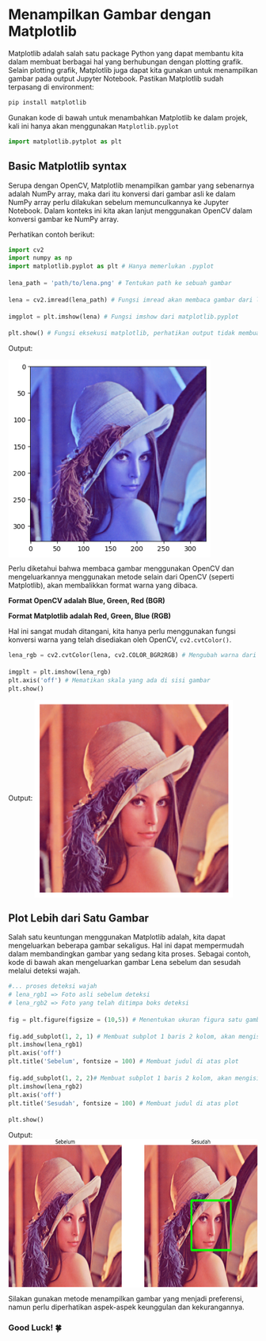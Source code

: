 # Menampilkan Gambar dengan Matplotlib

Matplotlib adalah salah satu package Python yang dapat membantu kita dalam membuat berbagai hal yang berhubungan dengan plotting grafik. Selain plotting grafik, Matplotlib juga dapat kita gunakan untuk menampilkan gambar pada output Jupyter Notebook. Pastikan Matplotlib sudah terpasang di environment:

```python
pip install matplotlib
```

Gunakan kode di bawah untuk menambahkan Matplotlib ke dalam projek, kali ini hanya akan menggunakan `Matplotlib.pyplot`

```python
import matplotlib.pytplot as plt
```

## Basic Matplotlib syntax

Serupa dengan OpenCV, Matplotlib menampilkan gambar yang sebenarnya adalah NumPy array, maka dari itu konversi dari gambar asli ke dalam NumPy array perlu dilakukan sebelum memunculkannya ke Jupyter Notebook. Dalam konteks ini kita akan lanjut menggunakan OpenCV dalam konversi gambar ke NumPy array.

Perhatikan contoh berikut:

```python
import cv2
import numpy as np
import matplotlib.pyplot as plt # Hanya memerlukan .pyplot

lena_path = 'path/to/lena.png' # Tentukan path ke sebuah gambar

lena = cv2.imread(lena_path) # Fungsi imread akan membaca gambar dari lena_path sebagai NumPy array

imgplot = plt.imshow(lena) # Fungsi imshow dari matplotlib.pyplot

plt.show() # Fungsi eksekusi matplotlib, perhatikan output tidak membuat window baru melainkan berada di Jupyter Notebook 
```

Output:

<img src="lena_bgr.png" height="400em" align="center" alt="Lena BGR" title="Lena BGR"/>

Perlu diketahui bahwa membaca gambar menggunakan OpenCV dan mengeluarkannya menggunakan metode selain dari OpenCV (seperti Matplotlib), akan membalikkan format warna yang dibaca.

>
**Format OpenCV adalah Blue, Green, Red (BGR)**

**Format Matplotlib adalah Red, Green, Blue (RGB)**
>

Hal ini sangat mudah ditangani, kita hanya perlu menggunakan fungsi konversi warna yang telah disediakan oleh OpenCV, `cv2.cvtColor()`.

```python
lena_rgb = cv2.cvtColor(lena, cv2.COLOR_BGR2RGB) # Mengubah warna dari BGR ke RGB

imgplt = plt.imshow(lena_rgb)
plt.axis('off') # Mematikan skala yang ada di sisi gambar
plt.show()
```

Output:
<img src="lena_rgb.png" height="400em" align="center" alt="Lena RGB" title="Lena RGB"/>

## Plot Lebih dari Satu Gambar

Salah satu keuntungan menggunakan Matplotlib adalah, kita dapat mengeluarkan beberapa gambar sekaligus. Hal ini dapat mempermudah dalam membandingkan gambar yang sedang kita proses. Sebagai contoh, kode di bawah akan mengeluarkan gambar Lena sebelum dan sesudah melalui deteksi wajah.

```python
#... proses deteksi wajah
# lena_rgb1 => Foto asli sebelum deteksi
# lena_rgb2 => Foto yang telah ditimpa boks deteksi

fig = plt.figure(figsize = (10,5)) # Menentukan ukuran figura satu gambar

fig.add_subplot(1, 2, 1) # Membuat subplot 1 baris 2 kolom, akan mengisi posisi pertama (1)
plt.imshow(lena_rgb1)
plt.axis('off')
plt.title('Sebelum', fontsize = 100) # Membuat judul di atas plot

fig.add_subplot(1, 2, 2)# Membuat subplot 1 baris 2 kolom, akan mengisi posisi kedua (2)
plt.imshow(lena_rgb2)
plt.axis('off')
plt.title('Sesudah', fontsize = 100) # Membuat judul di atas plot

plt.show()

```

Output:
<img src="subplot.png" height="300em" align="center" alt="Lena Subplot" title="Lena Subplot"/>


Silakan gunakan metode menampilkan gambar yang menjadi preferensi, namun perlu diperhatikan aspek-aspek keunggulan dan kekurangannya.

### Good Luck! 🍀
